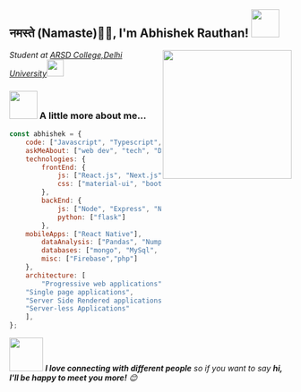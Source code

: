 <h2>नमस्ते (Namaste)🙏🏻, I'm Abhishek Rauthan! <img src="https://media.giphy.com/media/12oufCB0MyZ1Go/giphy.gif" width="50"></h2>
<img align='right' src="https://media.giphy.com/media/M9gbBd9nbDrOTu1Mqx/giphy.gif" width="230">
<p><em>Student at <a href="https://www.arsdcollege.ac.in/">ARSD College,Delhi University</a><img src="https://media.giphy.com/media/WUlplcMpOCEmTGBtBW/giphy.gif" width="30"> 
</em></p>

### <img src="https://media.giphy.com/media/VgCDAzcKvsR6OM0uWg/giphy.gif" width="50"> A little more about me...  

```javascript
const abhishek = {
    code: ["Javascript", "Typescript", "Python"] 
    askMeAbout: ["web dev", "tech", "Data Analysis","photography", "Photo editing"],
    technologies: {
        frontEnd: {
            js: ["React.js", "Next.js", "Redux",], 
            css: ["material-ui", "bootstrap", "bulma"]
        },
        backEnd: {
            js: ["Node", "Express", "Nest.js"],
            python: ["flask"]
        },
	mobileApps: ["React Native"],
        dataAnalysis: ["Pandas", "Numpy", "Matplotlib", "Jupyter"],
        databases: ["mongo", "MySql", "sqlite"],
        misc: ["Firebase","php"]
    },
    architecture: [ 
    	"Progressive web applications", 
	"Single page applications", 
	"Server Side Rendered applications", 
	"Server-less Applications"
    ],
};
```

<img src="https://media.giphy.com/media/LnQjpWaON8nhr21vNW/giphy.gif" width="60"> <em><b>I love connecting with different people</b> so if you want to say <b>hi, I'll be happy to meet you more!</b> 😊</em>
